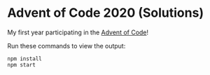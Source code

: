 # Advent of Code 2020 (Solutions)

My first year participating in the [Advent of Code](https://adventofcode.com/2020/about)!

Run these commands to view the output:

```
npm install
npm start
```

